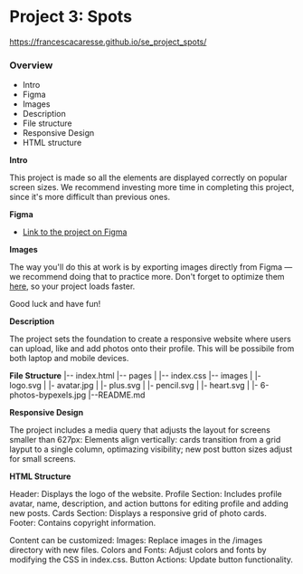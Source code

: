 # Project 3: Spots

https://francescacaresse.github.io/se_project_spots/

### Overview

- Intro
- Figma
- Images
- Description
- File structure
- Responsive Design
- HTML structure

**Intro**

This project is made so all the elements are displayed correctly on popular screen sizes. We recommend investing more time in completing this project, since it's more difficult than previous ones.

**Figma**

- [Link to the project on Figma](https://www.figma.com/file/BBNm2bC3lj8QQMHlnqRsga/Sprint-3-Project-%E2%80%94-Spots?type=design&node-id=2%3A60&mode=design&t=afgNFybdorZO6cQo-1)

**Images**

The way you'll do this at work is by exporting images directly from Figma — we recommend doing that to practice more. Don't forget to optimize them [here](https://tinypng.com/), so your project loads faster.

Good luck and have fun!

**Description**

The project sets the foundation to create a responsive website where users can upload, like and add photos onto their profile. This will be possibile from both laptop and mobile devices.

**File Structure**
|-- index.html
|-- pages
| |-- index.css
|-- images
| |- logo.svg
| |- avatar.jpg
| |- plus.svg
| |- pencil.svg
| |- heart.svg
| |- 6-photos-bypexels.jpg
|--README.md

**Responsive Design**

The project includes a media query that adjusts the layout for screens smaller than 627px:
Elements align vertically: cards transition from a grid layput to a single column, optimazing visibility; new post button sizes adjust for small screens.

**HTML Structure**

Header: Displays the logo of the website.
Profile Section: Includes profile avatar, name, description, and action buttons for editing profile and adding new posts.
Cards Section: Displays a responsive grid of photo cards.
Footer: Contains copyright information.

Content can be customized:
Images: Replace images in the /images directory with new files.
Colors and Fonts: Adjust colors and fonts by modifying the CSS in index.css.
Button Actions: Update button functionality.
